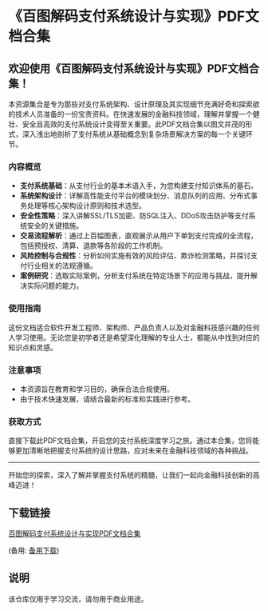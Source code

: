 # 《百图解码支付系统设计与实现》PDF文档合集

## 欢迎使用《百图解码支付系统设计与实现》PDF文档合集！

本资源集合是专为那些对支付系统架构、设计原理及其实现细节充满好奇和探索欲的技术人员准备的一份宝贵资料。在快速发展的金融科技领域，理解并掌握一个健壮、安全且高效的支付系统设计变得至关重要。此PDF文档合集以图文并茂的形式，深入浅出地剖析了支付系统从基础概念到复杂场景解决方案的每一个关键环节。

### 内容概览

- **支付系统基础**：从支付行业的基本术语入手，为您构建支付知识体系的基石。
- **系统架构设计**：详解高性能支付平台的模块划分、消息队列的应用、分布式事务处理等核心架构设计原则和技术选型。
- **安全性策略**：深入讲解SSL/TLS加密、防SQL注入、DDoS攻击防护等支付系统安全的关键措施。
- **交易流程解析**：通过上百幅图表，直观展示从用户下单到支付完成的全流程，包括预授权、清算、退款等各阶段的工作机制。
- **风险控制与合规性**：分析如何实施有效的风险评估、欺诈检测策略，并探讨支付行业相关的法规遵循。
- **案例研究**：选取实际案例，分析支付系统在特定场景下的应用与挑战，提升解决实际问题的能力。

### 使用指南

这份文档适合软件开发工程师、架构师、产品负责人以及对金融科技感兴趣的任何人学习使用。无论您是初学者还是希望深化理解的专业人士，都能从中找到对应的知识点和灵感。

### 注意事项

- 本资源旨在教育和学习目的，确保合法合规使用。
- 由于技术快速发展，请结合最新的标准和实践进行参考。

### 获取方式

直接下载此PDF文档合集，开启您的支付系统深度学习之旅。通过本合集，您将能够更加清晰地把握支付系统的设计思路，应对未来在金融科技领域的各种挑战。

---

开始您的探索，深入了解并掌握支付系统的精髓，让我们一起向金融科技创新的高峰迈进！

## 下载链接
[百图解码支付系统设计与实现PDF文档合集](https://pan.quark.cn/s/2d5f7c32658f) 

(备用: [备用下载](https://pan.baidu.com/s/1b-lHxibQUMo7h-WKXR-E0w?pwd=1234))

## 说明

该仓库仅用于学习交流，请勿用于商业用途。
